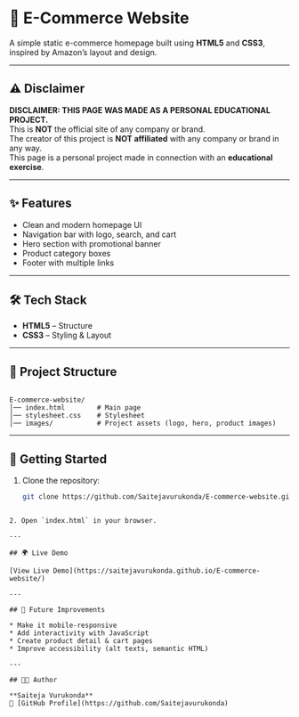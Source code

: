 
# 🛒 E-Commerce Website

A simple static e-commerce homepage built using **HTML5** and **CSS3**, inspired by Amazon’s layout and design.

---

## ⚠️ Disclaimer
**DISCLAIMER: THIS PAGE WAS MADE AS A PERSONAL EDUCATIONAL PROJECT.**  
This is **NOT** the official site of any company or brand.  
The creator of this project is **NOT affiliated** with any company or brand in any way.  
This page is a personal project made in connection with an **educational exercise**.

---

## ✨ Features
- Clean and modern homepage UI  
- Navigation bar with logo, search, and cart  
- Hero section with promotional banner  
- Product category boxes  
- Footer with multiple links  

---

## 🛠️ Tech Stack
- **HTML5** – Structure  
- **CSS3** – Styling & Layout  

---

## 📂 Project Structure
```

E-commerce-website/
│── index.html        # Main page
│── stylesheet.css    # Stylesheet
│── images/           # Project assets (logo, hero, product images)

````

---

## 🚀 Getting Started
1. Clone the repository:  
   ```bash
   git clone https://github.com/Saitejavurukonda/E-commerce-website.git
````

2. Open `index.html` in your browser.

---

## 🌍 Live Demo

[View Live Demo](https://saitejavurukonda.github.io/E-commerce-website/)

---

## 📌 Future Improvements

* Make it mobile-responsive
* Add interactivity with JavaScript
* Create product detail & cart pages
* Improve accessibility (alt texts, semantic HTML)

---

## 👨‍💻 Author

**Saiteja Vurukonda**
🔗 [GitHub Profile](https://github.com/Saitejavurukonda) 

